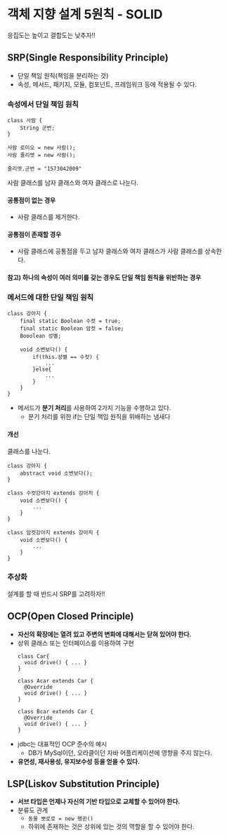 # 객체 지향 설계 5원칙 - SOLID
응집도는 높이고 결합도는 낮추자!!

## SRP(Single Responsibility Principle)
* 단일 책임 원칙(책임을 분리하는 것)
* 속성, 메서드, 패키지, 모듈, 컴포넌트, 프레임워크 등에 적용될 수 있다.

### 속성에서 단일 책임 원칙
```
class 사람 {
    String 군번;
}

사람 로미오 = new 사람();
사람 줄리엣 = new 사람();

줄리엣.군번 = "1573042009"
```
사람 클래스를 남자 클래스와 여자 클래스로 나눈다. 

#### 공통점이 없는 경우 
* 사람 클래스를 제거한다.

#### 공통점이 존재할 경우
* 사람 클래스에 공통점을 두고 남자 클래스와 여자 클래스가 사람 클래스를 상속한다.

#### 참고) 하나의 속성이 여러 의미를 갖는 경우도 단일 책임 원칙을 위반하는 경우

### 메서드에 대한 단일 책임 원칙
```
class 강아지 {
    final static Boolean 수컷 = true;
    final static Boolean 암컷 = false;
    Booolean 성별;
    
    void 소변보다() {
        if(this.성별 == 수컷) {
            ...
        }else{
            ...
        }
    }
}
```
* 메서드가 **분기 처리**를 사용하여 2가지 기능을 수행하고 있다.
  * 분기 처리를 위한 if는 단일 책임 원칙을 위배하는 냄새다 

#### 개선
클래스를 나눈다.
```
class 강아지 {
    abstract void 소변보다();
}

class 수컷강아지 extends 강아지 {
    void 소변보다() {
        ...
    }
} 

class 암컷강아지 extends 강아지 {
    void 소변보다() {
        ...
    }
} 
```

### 추상화
설계를 할 때 반드시 SRP를 고려하자!!



## OCP(Open Closed Principle)
* **자신의 확장에는 열려 있고 주변의 변화에 대해서는 닫혀 있어야 한다.**
* 상위 클래스 또는 인터페이스를 이용하여 구현
  ```
  class Car{
    void drive() { ... }
  }
  
  class Acar extends Car {
    @Override
    void drive() { ... }
  }
  
  class Bcar extends Car {
    @Override
    void drive() { ... }
  }
  ```
* jdbc는 대표적인 OCP 준수의 예시
  * DB가 MySql이던, 오라클이던 자바 어플리케이션에 영향을 주지 않는다.
* **유연성, 재사용성, 유지보수성 등을 얻을 수 있다.** 

## LSP(Liskov Substitution Principle)
* **서브 타입은 언제나 자신의 기반 타입으로 교체할 수 있어야 한다.**
* 분류도 관계
  * ```동물 뽀로로 = new 펭귄()``` 
  * 하위에 존재하는 것은 상위에 있는 것의 역할을 할 수 있어야 한다.